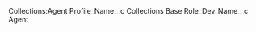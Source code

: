<?xml version="1.0" encoding="UTF-8"?>
<CustomMetadata xmlns="http://soap.sforce.com/2006/04/metadata" xmlns:xsi="http://www.w3.org/2001/XMLSchema-instance" xmlns:xsd="http://www.w3.org/2001/XMLSchema">
    <label>Collections:Agent</label>
    <values>
        <field>Profile_Name__c</field>
        <value xsi:type="xsd:string">Collections Base</value>
    </values>
    <values>
        <field>Role_Dev_Name__c</field>
        <value xsi:type="xsd:string">Agent</value>
    </values>
</CustomMetadata>
